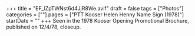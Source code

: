 +++
title = "EF_lZpTWNst6d4JjR8We.avif"
draft = false
tags = ["Photos"]
categories = [""]
pages = ["PTT Kooser Helen Henny Name Sign (1978)"]
startDate = ""
+++
Seen in the 1978 Kooser Opening Promotional Brochure, published on 12/4/78, closeup.
